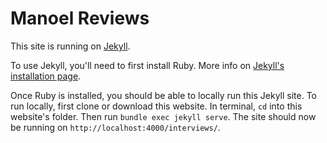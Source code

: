 # Manoel Reviews

This site is running on [Jekyll](https://jekyllrb.com).

To use Jekyll, you'll need to first install Ruby. More info on [Jekyll's installation page](https://jekyllrb.com/docs/installation/).

Once Ruby is installed, you should be able to locally run this Jekyll site. To run locally, first clone or download this website. In terminal, `cd` into this website's folder. Then run `bundle exec jekyll serve`. The site should now be running on `http://localhost:4000/interviews/`.
